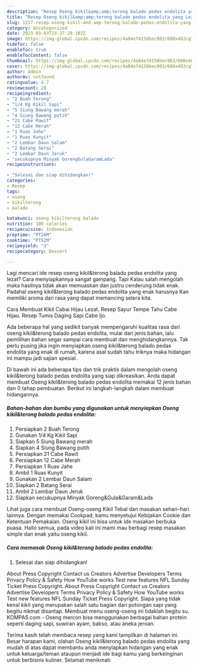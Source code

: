 ```yaml
---
description: "Resep Oseng kikil&amp;amp;terong balado pedas endolita yang Lezat Sekali"
title: "Resep Oseng kikil&amp;amp;terong balado pedas endolita yang Lezat Sekali"
slug: 1217-resep-oseng-kikil-and-amp-terong-balado-pedas-endolita-yang-lezat-sekali
category: Uncategorized
date: 2023-03-03T23:37:29.102Z
image: https://img-global.cpcdn.com/recipes/4a84e74158bec983/680x482cq70/oseng-kikilterong-balado-pedas-endolita-foto-resep-utama.jpg
hideToc: false
enableToc: true
enableTocContent: false
thumbnail: https://img-global.cpcdn.com/recipes/4a84e74158bec983/680x482cq70/oseng-kikilterong-balado-pedas-endolita-foto-resep-utama.jpg
cover: https://img-global.cpcdn.com/recipes/4a84e74158bec983/680x482cq70/oseng-kikilterong-balado-pedas-endolita-foto-resep-utama.jpg
author: Admin
authorAv: notfound
ratingvalue: 4.7
reviewcount: 10
recipeingredient:
- "2 Buah Terong"
- "1/4 Kg Kikil Sapi"
- "5 Siung Bawang merah"
- "4 Siung Bawang putih"
- "21 Cabe Rawit"
- "12 Cabe Merah"
- "1 Ruas Jahe"
- "1 Ruas Kunyit"
- "2 Lembar Daun Salam"
- "2 Batang Serai"
- "2 Lembar Daun Jeruk"
- "secukupnya Minyak GorengGulaGaramLada"
recipeinstructions:

- "Selesai dan siap dihidangkan!"
categories:
- Resep
tags:
- oseng
- kikilterong
- balado

katakunci: oseng kikilterong balado 
nutrition: 100 calories
recipecuisine: Indonesian
preptime: "PT24M"
cooktime: "PT52M"
recipeyield: "3"
recipecategory: Dessert

---
```



Lagi mencari ide resep oseng kikil&amp;terong balado pedas endolita yang lezat? Cara menyiapkannya sangat gampang. Tapi Kalau salah mengolah maka hasilnya tidak akan memuaskan dan justru cenderung tidak enak. Padahal oseng kikil&amp;terong balado pedas endolita yang enak harusnya Kan memiliki aroma dan rasa yang dapat memancing selera kita.


Cara Membuat Kikil Cabai Hijau Lezat. Resep Sayur Tempe Tahu Cabe Hijau. Resep Tumis Daging Sapi Cabe Ijo.

Ada beberapa hal yang sedikit banyak mempengaruhi kualitas rasa dari oseng kikil&amp;terong balado pedas endolita, mulai dari jenis bahan, lalu pemilihan bahan segar sampai cara membuat dan menghidangkannya. Tak perlu pusing jika ingin menyiapkan oseng kikil&amp;terong balado pedas endolita yang enak di rumah, karena asal sudah tahu triknya maka hidangan ini mampu jadi sajian spesial.


Di bawah ini ada beberapa tips dan trik praktis dalam mengolah oseng kikil&amp;terong balado pedas endolita yang siap dikreasikan. Anda dapat membuat Oseng kikil&amp;terong balado pedas endolita memakai 12 jenis bahan dan 0 tahap pembuatan. Berikut ini langkah-langkah dalam membuat hidangannya.

<!--inarticleads1-->

##### Bahan-bahan dan bumbu yang digunakan untuk menyiapkan Oseng kikil&amp;terong balado pedas endolita:

1. Persiapkan 2 Buah Terong
1. Gunakan 1/4 Kg Kikil Sapi
1. Siapkan 5 Siung Bawang merah
1. Siapkan 4 Siung Bawang putih
1. Persiapkan 21 Cabe Rawit
1. Persiapkan 12 Cabe Merah
1. Persiapkan 1 Ruas Jahe
1. Ambil 1 Ruas Kunyit
1. Gunakan 2 Lembar Daun Salam
1. Siapkan 2 Batang Serai
1. Ambil 2 Lembar Daun Jeruk
1. Siapkan secukupnya Minyak Goreng&amp;Gula&amp;Garam&amp;Lada


Lihat juga cara membuat Oseng-oseng Kikil Tebal dan masakan sehari-hari lainnya. Dengan memakai Cookpad, kamu menyetujui Kebijakan Cookie dan Ketentuan Pemakaian. Oseng kikil ini bisa untuk ide masakan berbuka puasa. Hallo semua, pada video kali ini mami mau berbagi resep masakan simple dan enak yaitu oseng kikil. 

<!--inarticleads2-->

##### Cara memasak Oseng kikil&amp;terong balado pedas endolita:


1. Selesai dan siap dihidangkan!

About Press Copyright Contact us Creators Advertise Developers Terms Privacy Policy &amp; Safety How YouTube works Test new features NFL Sunday Ticket Press Copyright. About Press Copyright Contact us Creators Advertise Developers Terms Privacy Policy &amp; Safety How YouTube works Test new features NFL Sunday Ticket Press Copyright. Siapa yang tidak kenal kikil yang merupakan salah satu bagian dari potongan sapi yang begitu nikmat disantap. Membuat menu oseng-oseng ini tidaklah begitu su. KOMPAS.com - Oseng mercon bisa menggunakan berbagai bahan protein seperti daging sapi, suwiran ayam, bakso, atau aneka jeroan. 

Terima kasih telah membaca resep yang kami tampilkan di halaman ini. Besar harapan kami, olahan Oseng kikil&amp;terong balado pedas endolita yang mudah di atas dapat membantu anda menyiapkan hidangan yang enak untuk keluarga/teman ataupun menjadi ide bagi kamu yang berkeinginan untuk berbisnis kuliner. Selamat menikmati
